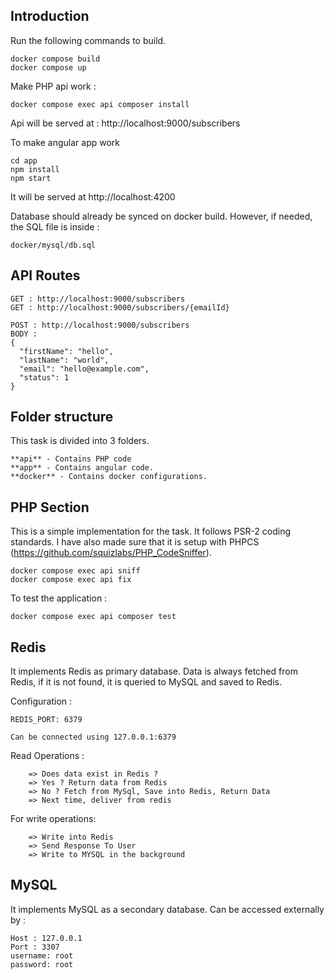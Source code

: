 ## Introduction

Run the following commands to build.
```
docker compose build
docker compose up
```

Make PHP api work :

```
docker compose exec api composer install
```
Api will be served at : http://localhost:9000/subscribers

To make angular app work
```
cd app
npm install
npm start
```
It will be served at http://localhost:4200

Database should already be synced on docker build. However, if needed, the SQL file is inside :
```
docker/mysql/db.sql
```
## API Routes

```
GET : http://localhost:9000/subscribers
GET : http://localhost:9000/subscribers/{emailId}

POST : http://localhost:9000/subscribers
BODY :
{
  "firstName": "hello",
  "lastName": "world",
  "email": "hello@example.com",
  "status": 1
}

```

## Folder structure

This task is divided into 3 folders.
```
**api** - Contains PHP code
**app** - Contains angular code.
**docker** - Contains docker configurations.
```

## PHP Section

This is a simple implementation for the task. It follows PSR-2 coding standards. I have also made sure that it is setup with PHPCS (https://github.com/squizlabs/PHP_CodeSniffer).

```
docker compose exec api sniff
docker compose exec api fix
```

To test the application :
```
docker compose exec api composer test
```
## Redis

It implements Redis as primary database. Data is always fetched from Redis, if it is not found, it is queried to MySQL and saved to Redis.

Configuration :
```
REDIS_PORT: 6379

Can be connected using 127.0.0.1:6379
```

Read Operations :
```
	=> Does data exist in Redis ?
	=> Yes ? Return data from Redis
	=> No ? Fetch from MySql, Save into Redis, Return Data
	=> Next time, deliver from redis
```

For write operations:
```
	=> Write into Redis
	=> Send Response To User
	=> Write to MYSQL in the background
```
## MySQL

It implements MySQL as a secondary database. Can be accessed externally by :
```
Host : 127.0.0.1
Port : 3307
username: root
password: root
```
